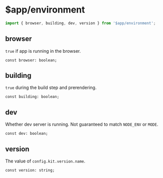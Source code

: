 # $app/environment

```js
import { browser, building, dev, version } from '$app/environment';
```

## browser
`true` if app is running in the browser.

```dts
const browser: boolean;
```

## building
`true` during the build step and prerendering.

```dts
const building: boolean;
```

## dev
Whether dev server is running. Not guaranteed to match `NODE_ENV` or `MODE`.

```dts
const dev: boolean;
```

## version
The value of `config.kit.version.name`.

```dts
const version: string;
```